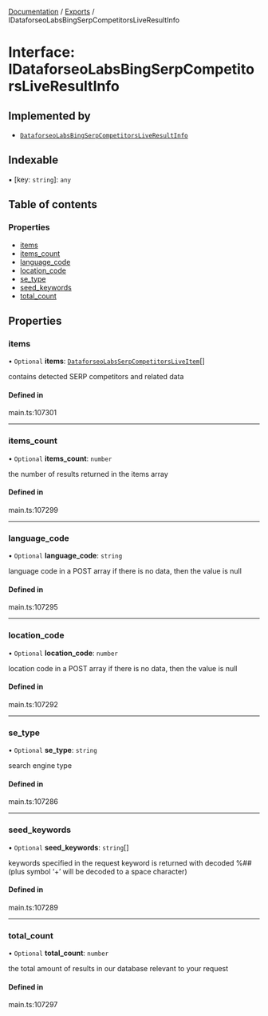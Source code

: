 [Documentation](../README.md) / [Exports](../modules.md) / IDataforseoLabsBingSerpCompetitorsLiveResultInfo

# Interface: IDataforseoLabsBingSerpCompetitorsLiveResultInfo

## Implemented by

- [`DataforseoLabsBingSerpCompetitorsLiveResultInfo`](../classes/DataforseoLabsBingSerpCompetitorsLiveResultInfo.md)

## Indexable

▪ [key: `string`]: `any`

## Table of contents

### Properties

- [items](IDataforseoLabsBingSerpCompetitorsLiveResultInfo.md#items)
- [items\_count](IDataforseoLabsBingSerpCompetitorsLiveResultInfo.md#items_count)
- [language\_code](IDataforseoLabsBingSerpCompetitorsLiveResultInfo.md#language_code)
- [location\_code](IDataforseoLabsBingSerpCompetitorsLiveResultInfo.md#location_code)
- [se\_type](IDataforseoLabsBingSerpCompetitorsLiveResultInfo.md#se_type)
- [seed\_keywords](IDataforseoLabsBingSerpCompetitorsLiveResultInfo.md#seed_keywords)
- [total\_count](IDataforseoLabsBingSerpCompetitorsLiveResultInfo.md#total_count)

## Properties

### items

• `Optional` **items**: [`DataforseoLabsSerpCompetitorsLiveItem`](../classes/DataforseoLabsSerpCompetitorsLiveItem.md)[]

contains detected SERP competitors and related data

#### Defined in

main.ts:107301

___

### items\_count

• `Optional` **items\_count**: `number`

the number of results returned in the items array

#### Defined in

main.ts:107299

___

### language\_code

• `Optional` **language\_code**: `string`

language code in a POST array
if there is no data, then the value is null

#### Defined in

main.ts:107295

___

### location\_code

• `Optional` **location\_code**: `number`

location code in a POST array
if there is no data, then the value is null

#### Defined in

main.ts:107292

___

### se\_type

• `Optional` **se\_type**: `string`

search engine type

#### Defined in

main.ts:107286

___

### seed\_keywords

• `Optional` **seed\_keywords**: `string`[]

keywords specified in the request
keyword is returned with decoded %## (plus symbol ‘+’ will be decoded to a space character)

#### Defined in

main.ts:107289

___

### total\_count

• `Optional` **total\_count**: `number`

the total amount of results in our database relevant to your request

#### Defined in

main.ts:107297
